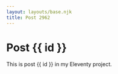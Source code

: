 ```yaml
---
layout: layouts/base.njk
title: Post 2962
---
```


# Post {{ id }}

This is post {{ id }} in my Eleventy project.
